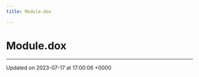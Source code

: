 ```yaml
---
title: Module.dox

---
```


# Module.dox








-------------------------------

Updated on 2023-07-17 at 17:00:06 +0000
